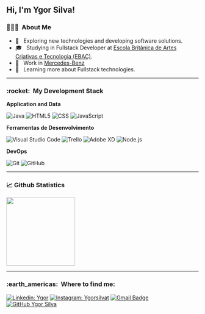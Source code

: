 <h2>Hi, I'm Ygor Silva! </h2>



   <h3> 🕵🏽‍♂️ &nbsp;About Me </h3>

  - 🤔 &nbsp; Exploring new technologies and developing software solutions.
  - 🎓 &nbsp; Studying in Fullstack Developer at <a href="https://ebaconline.com.br/">Escola Britânica de Artes Criativas e Tecnologia (EBAC)</a>.
  - 💼 &nbsp; Work in <a href="https://www.mercedes-benz.com/en/">Mercedes-Benz</a>
  - 🌱 &nbsp; Learning more about Fullstack technologies.

---

<h3> :rocket: &nbsp;My Development Stack </h3>

**Application and Data**

  ![Java](https://img.shields.io/badge/-Java-333333?style=flat&logo=Java&logoColor=007396)
  ![HTML5](https://img.shields.io/badge/-HTML5-333333?style=flat&logo=HTML5)
  ![CSS](https://img.shields.io/badge/-CSS-333333?style=flat&logo=CSS3&logoColor=1572B6)
  ![JavaScript](https://img.shields.io/badge/-JavaScript-333333?style=flat&logo=javascript)
  <br/>

**Ferramentas de Desenvolvimento**

  ![Visual Studio Code](https://img.shields.io/badge/-Visual%20Studio%20Code-333333?style=flat&logo=visual-studio-code&logoColor=007ACC)
  ![Trello](https://img.shields.io/badge/-Trello-333333?style=flat&logo=trello&logoColor=007ACC)
  ![Adobe XD](https://img.shields.io/badge/-Adobe%20XD-333333?style=flat&logo=adobe-xd&logoColor=007ACC) 
  ![Node.js](https://img.shields.io/badge/-Node.js-333333?style=flat&logo=node.js)

**DevOps**

  ![Git](https://img.shields.io/badge/-Git-333333?style=flat&logo=git)
  ![GitHub](https://img.shields.io/badge/-GitHub-333333?style=flat&logo=github)

---

### 📈 Github Statistics

<a href="https://github.com/Ygor-Silva">
  <img height="180em" src="https://github-readme-stats.vercel.app/api?username=Ygor-Silva&theme=dark&show_icons=true" />
</a>

---

<h3> :earth_americas: &nbsp;Where to find me: </h3> 

[![Linkedin: Ygor](https://img.shields.io/badge/-YgorSilva-blue?style=flat-square&logo=Linkedin&logoColor=white&link=https://www.linkedin.com/in/SEU-LINKEDIN/)](LINK-DO-LINKEDIN/)
[![Instagram: Ygorsilvat](https://img.shields.io/badge/-@ygorsilvat-blue?style=flat-square&logo=Instagram&logoColor=white&link=https://instagram.com/ygorsilvat/)](https://instagram.com/Ygorsilvat/)
[![Gmail Badge](https://img.shields.io/badge/-Ygor-006bed?style=flat-square&logo=Gmail&logoColor=white&link=mailto:ygor-1996@hotmail.com)](mailto:ygor-1996@hotmail.com)
[![GitHub Ygor Silva]( https://img.shields.io/github/followers/Ygor-Silva?label=follow&style=social)](https://github.com/Ygor-Silva)

